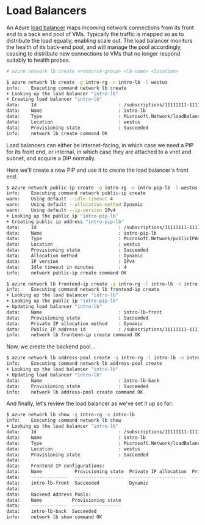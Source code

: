 Load Balancers
==============

An Azure [load balancer](https://docs.microsoft.com/en-us/azure/load-balancer/load-balancer-overview#load-balancer-features)
 maps incoming network connections from its front end to a back end pool of 
VMs.  Typically the traffic is mapped so as to distribute the load
equally, enabling scale out.  The load balancer monitors the health of
its back-end pool, and will manage the pool accordingly, ceasing to
distribute new connections to VMs that no longer respond suitably to health
probes.

```bash
# azure network lb create <resource-group> <lb-name> <location>

$ azure network lb create -g intro-rg -n intro-lb -l westus
info:    Executing command network lb create
+ Looking up the load balancer "intro-lb"                                      
+ Creating load balancer "intro-lb"                                            
data:    Id                              : /subscriptions/11111111-1111-1111-1111-111111111111/resourceGroups/intro-rg/providers/Microsoft.Network/loadBalancers/intro-lb
data:    Name                            : intro-lb
data:    Type                            : Microsoft.Network/loadBalancers
data:    Location                        : westus
data:    Provisioning state              : Succeeded
info:    network lb create command OK
```

Load balancers can either be internet-facing, in which case we need a PIP
for its front end, or internal, in which case they are attached to a vnet
and subnet, and acquire a DIP normally.

Here we'll create a new PIP and use it to create the load balancer's front
end.

```bash
$ azure network public-ip create -g intro-rg -n intro-pip-lb -l westus
info:    Executing command network public-ip create
warn:    Using default --idle-timeout 4
warn:    Using default --allocation-method Dynamic
warn:    Using default --ip-version IPv4
+ Looking up the public ip "intro-pip-lb"                                      
+ Creating public ip address "intro-pip-lb"                                    
data:    Id                              : /subscriptions/11111111-1111-1111-1111-111111111111/resourceGroups/intro-rg/providers/Microsoft.Network/publicIPAddresses/intro-pip-lb
data:    Name                            : intro-pip-lb
data:    Type                            : Microsoft.Network/publicIPAddresses
data:    Location                        : westus
data:    Provisioning state              : Succeeded
data:    Allocation method               : Dynamic
data:    IP version                      : IPv4
data:    Idle timeout in minutes         : 4
info:    network public-ip create command OK

$ azure network lb frontend-ip create -g intro-rg -l intro-lb -n intro-lb-front -i intro-pip-lb
info:    Executing command network lb frontend-ip create
+ Looking up the load balancer "intro-lb"                                      
+ Looking up the public ip "intro-pip-lb"                                      
+ Updating load balancer "intro-lb"                                            
data:    Name                            : intro-lb-front
data:    Provisioning state              : Succeeded
data:    Private IP allocation method    : Dynamic
data:    Public IP address id            : /subscriptions/11111111-1111-1111-1111-111111111111/resourceGroups/intro-rg/providers/Microsoft.Network/publicIPAddresses/intro-pip-lb
info:    network lb frontend-ip create command OK
```

Now, we create the backend pool...

```bash
$ azure network lb address-pool create -g intro-rg -l intro-lb -n intro-lb-back
info:    Executing command network lb address-pool create
+ Looking up the load balancer "intro-lb"                                      
+ Updating load balancer "intro-lb"                                            
data:    Name                            : intro-lb-back
data:    Provisioning state              : Succeeded
info:    network lb address-pool create command OK
```

And finally, let's review the load balancer as we've set it up so far:

```bash
$ azure network lb show -g intro-rg -n intro-lb
info:    Executing command network lb show
+ Looking up the load balancer "intro-lb"                                      
data:    Id                              : /subscriptions/11111111-1111-1111-1111-111111111111/resourceGroups/intro-rg/providers/Microsoft.Network/loadBalancers/intro-lb
data:    Name                            : intro-lb
data:    Type                            : Microsoft.Network/loadBalancers
data:    Location                        : westus
data:    Provisioning state              : Succeeded
data:    
data:    Frontend IP configurations:
data:    Name            Provisioning state  Private IP allocation  Private IP   Subnet  Public IP   
data:    --------------  ------------------  ---------------------  -----------  ------  ------------
data:    intro-lb-front  Succeeded           Dynamic                                     intro-pip-lb
data:    
data:    Backend Address Pools:
data:    Name           Provisioning state
data:    -------------  ------------------
data:    intro-lb-back  Succeeded         
info:    network lb show command OK
```
